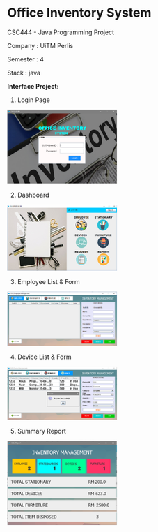 # Office Inventory System

CSC444 - Java Programming Project

Company : UiTM Perlis

Semester : 4

Stack : java

<b> Interface Project: </b>

1) Login Page

<img src="Document/interface/java3.png" width="50%">

2) Dashboard

<img src="Document/interface/java2.png" width="50%">

3) Employee List & Form

<img src="Document/interface/Picture1.png" width="50%">

4) Device List & Form

<img src="Document/interface/Picture3.png" width="50%">

5) Summary Report

<img src="Document/interface/java1.png" width="50%">

